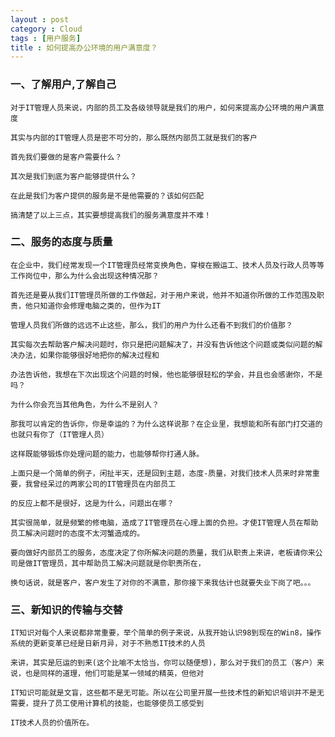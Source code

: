 ```yaml
---
layout : post
category : Cloud 
tags : [用户服务]
title : 如何提高办公环境的用户满意度？
---
```


###  一、了解用户,了解自己
	
	对于IT管理人员来说，内部的员工及各级领导就是我们的用户，如何来提高办公环境的用户满意度
	
	其实与内部的IT管理人员是密不可分的，那么既然内部员工就是我们的客户
	
	首先我们要做的是客户需要什么？
	
	其次是我们到底为客户能够提供什么？

	在此是我们为客户提供的服务是不是他需要的？该如何匹配
	
	搞清楚了以上三点，其实要想提高我们的服务满意度并不难！

### 二、服务的态度与质量

	在企业中，我们经常发现一个IT管理员经常变换角色，穿梭在搬运工、技术人员及行政人员等等工作岗位中，那么为什么会出现这种情况那？
	
	首先还是要从我们IT管理员所做的工作做起，对于用户来说，他并不知道你所做的工作范围及职责，他只知道你会修理电脑之类的，但作为IT
	
	管理人员我们所做的远远不止这些，那么，我们的用户为什么还看不到我们的价值那？
	
	其实每次去帮助客户解决问题时，你只是把问题解决了，并没有告诉他这个问题或类似问题的解决办法，如果你能够很好地把你的解决过程和
	
	办法告诉他，我想在下次出现这个问题的时候，他也能够很轻松的学会，并且也会感谢你，不是吗？　
	
	为什么你会充当其他角色，为什么不是别人？	
	
	那我可以肯定的告诉你，你是幸运的？为什么这样说那？在企业里，我想能和所有部门打交道的也就只有你了（IT管理人员）
	
	这样既能够锻炼你处理问题的能力，也能够帮你打通人脉。
	
	上面只是一个简单的例子，闲扯半天，还是回到主题，态度-质量，对我们技术人员来时非常重要，我曾经呆过的两家公司的IT管理员在内部员工
	
	的反应上都不是很好，这是为什么，问题出在哪？
	
	其实很简单，就是频繁的修电脑，造成了IT管理员在心理上面的负担。才使IT管理人员在帮助员工解决问题时的态度不太河蟹造成的。
	
	要向做好内部员工的服务，态度决定了你所解决问题的质量，我们从职责上来讲，老板请你来公司是做IT管理员，其中帮助员工解决问题就是你职责所在，
	
	换句话说，就是客户，客户发生了对你的不满意，那你接下来我估计也就要失业下岗了吧。。。
	
### 三、新知识的传输与交替

	IT知识对每个人来说都非常重要，举个简单的例子来说，从我开始认识98到现在的Win8，操作系统的更新变革已经是日新月异，对于不熟悉IT技术的人员
	
	来讲，其实是厄运的到来(这个比喻不太恰当，你可以随便想)，那么对于我们的员工（客户）来说，也是同样的道理，他们可能是某一领域的精英，但他对
	
	IT知识可能就是文盲，这些都不是无可能。所以在公司里开展一些技术性的新知识培训并不是无需要，提升了员工使用计算机的技能，也能够使员工感受到
	
	IT技术人员的价值所在。

	
	
	
	